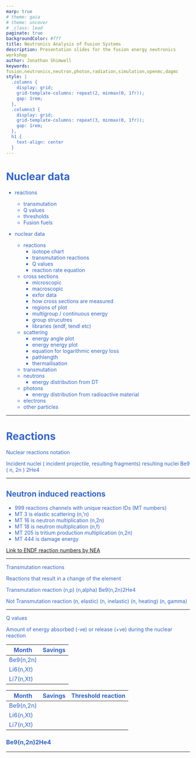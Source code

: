 ```yaml
---
marp: true
# theme: gaia
# theme: uncover
# _class: lead
paginate: true
backgroundColor: #fff
title: Neutronics Analysis of Fusion Systems
description: Presentation slides for the fusion energy neutronics workshop
author: Jonathan Shimwell
keywords: fusion,neutronics,neutron,photon,radiation,simulation,openmc,dagmc
style: |
  .columns {
    display: grid;
    grid-template-columns: repeat(2, minmax(0, 1fr));
    gap: 1rem;
  },
  .columns3 {
    display: grid;
    grid-template-columns: repeat(3, minmax(0, 1fr));
    gap: 1rem;
  },
  h1 {
    text-align: center
  }
---
```


<style>
  :root {
    --color-background: #fff;
    --color-foreground: #333;
    --color-highlight: #f96;
    --color-dimmed: #888;
    font-family: 'Century Gothic';
    color: #3466C2
  }
  {
    font-size: 29px
  }
  code {
    white-space : pre-wrap !important;
    word-break: break-word;
  }
  .columns {
    display: grid;
  }
  h1 {
    justify-content: center;
  }
  section {
    justify-content: start;
  }
  img[alt~="bottom-right"] {
    position: absolute;
    top: 90%;
    right: 1%;
  }
</style>

# Nuclear data
 - reactions
    - transmutation
    - Q values
    - thresholds
    - Fusion fuels

- nuclear data
  - reactions
    - isotope chart
    - transmutation reactions
    - Q values
    - reaction rate equation
  - cross sections
     - microscopic
     - macroscopic
     - exfor data
     - how cross sections are measured
     - regions of plot
     - multigroup / continuous energy
     - group strucutres
     - libraries (endf, tendl etc)
  - scattering
    -  energy angle plot
    - energy energy plot
    - equation for logarithmic energy loss
    - pathlength
    - thermailisation
  - transmutation
  - neutrons
    - energy distribution from DT
  - photons
    - energy distribution from radioactive material
  - electrons
  - other particles
---

# Reactions
Nuclear reactions notation

Incident nuclei ( incident projectile, resulting fragments) resulting nuclei
Be9 ( n, 2n ) 2He4

---

## Neutron induced reactions

 - 999 reactions channels with unique reaction IDs (MT numbers)
 - MT 3 is elastic scattering (n,'n)
 - MT 16 is neutron multiplication (n,2n)
 - MT 18 is neutron multiplication (n,f)
 - MT 205 is tritium production multiplication (n,2n)
 - MT 444 is damage energy

 [Link to ENDF reaction numbers by NEA](https://www.oecd-nea.org/dbdata/data/manual-endf/endf102_MT.pdf)
 
 ---

Transmutation reactions

Reactions that result in a change of the element

Transmutation reaction
(n,p)
(n,alpha)
Be9(n,2n)2He4

Not Transmutation reaction
(n, elastic)
(n, inelastic)
(n, heating)
(n, gamma)

---


Q values

Amount of energy absorbed (-ve) or release (+ve) during the nuclear reaction

| Month    | Savings |
| -------- | ------- |
| Be9(n,2n)  |     |
| Li6(n,Xt) |      |
| Li7(n,Xt)    |     |

| Month    | Savings |Threshold reaction |
| -------- | ------- |------- |
| Be9(n,2n)  |     |    |
| Li6(n,Xt) |      |    |
| Li7(n,Xt)    |     |    |

 ### Be9(n,2n)2He4

---